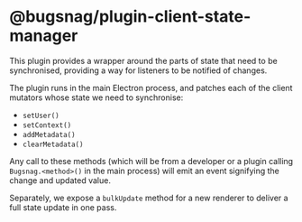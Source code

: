 # @bugsnag/plugin-client-state-manager

This plugin provides a wrapper around the parts of state that need to be synchronised, providing a way for listeners to be notified of changes.

The plugin runs in the main Electron process, and patches each of the client mutators whose state we need to synchronise:

 - `setUser()`
 - `setContext()`
 - `addMetadata()`
 - `clearMetadata()`

Any call to these methods (which will be from a developer or a plugin calling `Bugsnag.<method>()` in the main process) will emit an event signifying the change and updated value.

Separately, we expose a `bulkUpdate` method for a new renderer to deliver a full state update in one pass.
